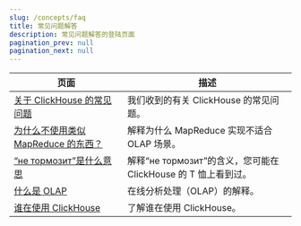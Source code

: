```yaml
---
slug: /concepts/faq
title: 常见问题解答
description: 常见问题解答的登陆页面
pagination_prev: null
pagination_next: null
---
```


| 页面                                                            | 描述                                                                                   |
|-----------------------------------------------------------------|----------------------------------------------------------------------------------------|
| [关于 ClickHouse 的常见问题](general/index.md)                 | 我们收到的有关 ClickHouse 的常见问题。                                               |
| [为什么不使用类似 MapReduce 的东西？](general/mapreduce.md)     | 解释为什么 MapReduce 实现不适合 OLAP 场景。                                          |
| [“не тормозит”是什么意思](general/ne-tormozit.md)               | 解释“не тормозит”的含义，您可能在 ClickHouse 的 T 恤上看到过。                       |
| [什么是 OLAP](general/olap.md)                                   | 在线分析处理（OLAP）的解释。                                                           |
| [谁在使用 ClickHouse](general/who-is-using-clickhouse.md)       | 了解谁在使用 ClickHouse。                                                             |
